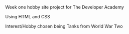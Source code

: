 Week one hobby site project for The Developer Academy

Using HTML and CSS

Interest/Hobby chosen being Tanks from World War Two